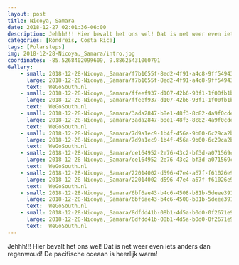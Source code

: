 ```yaml
---
layout: post
title: Nicoya, Samara
date: 2018-12-27 02:01:36-06:00
description: Jehhh!!! Hier bevalt het ons wel! Dat is net weer even iets anders dan regenwoud! 
categories: [Rondreis, Costa Rica]
tags: [Polarsteps]
img: 2018-12-28-Nicoya,_Samara/intro.jpg
coordinates: -85.5268402099609, 9.88625431060791
Gallery:
    - small: 2018-12-28-Nicoya,_Samara/f7b1655f-8ed2-4f91-a4c8-9ff549431e7f_large_image.jpg
      large: 2018-12-28-Nicoya,_Samara/f7b1655f-8ed2-4f91-a4c8-9ff549431e7f_large_image.jpg
      text:  WeGoSouth.nl
    - small: 2018-12-28-Nicoya,_Samara/ffeef937-d107-42b6-93f1-1f00fb1bcaca_large_image.jpg
      large: 2018-12-28-Nicoya,_Samara/ffeef937-d107-42b6-93f1-1f00fb1bcaca_large_image.jpg
      text:  WeGoSouth.nl
    - small: 2018-12-28-Nicoya,_Samara/3ada2847-b8e1-48f3-8c82-4a9f0cdedf54_large_image.jpg
      large: 2018-12-28-Nicoya,_Samara/3ada2847-b8e1-48f3-8c82-4a9f0cdedf54_large_image.jpg
      text:  WeGoSouth.nl
    - small: 2018-12-28-Nicoya,_Samara/7d9a1ec9-1b4f-456a-9b00-6c29ca2b37c0_large_image.jpg
      large: 2018-12-28-Nicoya,_Samara/7d9a1ec9-1b4f-456a-9b00-6c29ca2b37c0_large_image.jpg
      text:  WeGoSouth.nl
    - small: 2018-12-28-Nicoya,_Samara/ce164952-2e76-43c2-bf3d-a071569cead0_large_image.jpg
      large: 2018-12-28-Nicoya,_Samara/ce164952-2e76-43c2-bf3d-a071569cead0_large_image.jpg
      text:  WeGoSouth.nl
    - small: 2018-12-28-Nicoya,_Samara/22014002-d596-47e4-a67f-f61026e9d8b3_large_image.jpg
      large: 2018-12-28-Nicoya,_Samara/22014002-d596-47e4-a67f-f61026e9d8b3_large_image.jpg
      text:  WeGoSouth.nl
    - small: 2018-12-28-Nicoya,_Samara/6bf6ae43-b4c6-4508-b81b-5deee39100cb_large_image.jpg
      large: 2018-12-28-Nicoya,_Samara/6bf6ae43-b4c6-4508-b81b-5deee39100cb_large_image.jpg
      text:  WeGoSouth.nl
    - small: 2018-12-28-Nicoya,_Samara/8dfdd41b-08b1-4d5a-b0d0-0f2671e9894b_large_image.jpg
      large: 2018-12-28-Nicoya,_Samara/8dfdd41b-08b1-4d5a-b0d0-0f2671e9894b_large_image.jpg
      text:  WeGoSouth.nl
---
```

Jehhh!!! Hier bevalt het ons wel! Dat is net weer even iets anders dan regenwoud! 
De pacifische oceaan is heerlijk warm!